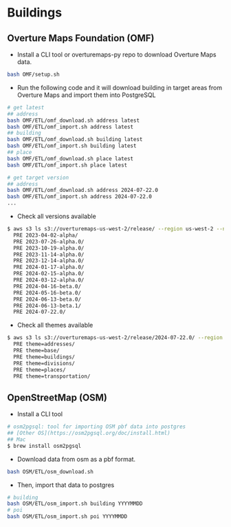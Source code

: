 # Buildings

## Overture Maps Foundation (OMF)

- Install a CLI tool or overturemaps-py repo to download Overture Maps data.

```sh
bash OMF/setup.sh
```

- Run the following code and it will download building in target areas from Overture Maps and import them into PostgreSQL

```sh
# get latest
## address
bash OMF/ETL/omf_download.sh address latest
bash OMF/ETL/omf_import.sh address latest
## building
bash OMF/ETL/omf_download.sh building latest
bash OMF/ETL/omf_import.sh building latest
## place
bash OMF/ETL/omf_download.sh place latest
bash OMF/ETL/omf_import.sh place latest

# get target version
## address
bash OMF/ETL/omf_download.sh address 2024-07-22.0
bash OMF/ETL/omf_import.sh address 2024-07-22.0
...
```

- Check all versions available

```sh
$ aws s3 ls s3://overturemaps-us-west-2/release/ --region us-west-2 --no-sign-request
  PRE 2023-04-02-alpha/
  PRE 2023-07-26-alpha.0/
  PRE 2023-10-19-alpha.0/
  PRE 2023-11-14-alpha.0/
  PRE 2023-12-14-alpha.0/
  PRE 2024-01-17-alpha.0/
  PRE 2024-02-15-alpha.0/
  PRE 2024-03-12-alpha.0/
  PRE 2024-04-16-beta.0/
  PRE 2024-05-16-beta.0/
  PRE 2024-06-13-beta.0/
  PRE 2024-06-13-beta.1/
  PRE 2024-07-22.0/
```

- Check all themes available

```sh
$ aws s3 ls s3://overturemaps-us-west-2/release/2024-07-22.0/ --region us-west-2 --no-sign-request
  PRE theme=addresses/
  PRE theme=base/
  PRE theme=buildings/
  PRE theme=divisions/
  PRE theme=places/
  PRE theme=transportation/
```

## OpenStreetMap (OSM)

- Install a CLI tool

```sh
# osm2pgsql: tool for importing OSM pbf data into postgres
## [Other OS](https://osm2pgsql.org/doc/install.html)
## Mac
$ brew install osm2pgsql
```

- Download data from osm as a pbf format.

```sh
bash OSM/ETL/osm_download.sh
```

- Then, import that data to postgres

```sh
# building
bash OSM/ETL/osm_import.sh building YYYYMMDD
# poi
bash OSM/ETL/osm_import.sh poi YYYYMMDD
```

